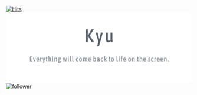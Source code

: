 [![Hits](https://hits.seeyoufarm.com/api/count/incr/badge.svg?url=https%3A%2F%2Fgithub.com%2Fkyoowon&count_bg=%2372AAC6&title_bg=%23535050&icon=github.svg&icon_color=%23E7E7E7&title=hits&edge_flat=false)](https://hits.seeyoufarm.com)
![cover](./img/cover.png)
![follower](https://img.shields.io/github/followers/kyoowon?style=social)

<!--
**kyoowon/kyoowon** is a ✨ _special_ ✨ repository because its `README.md` (this file) appears on your GitHub profile.

Here are some ideas to get you started:

- 🔭 I’m currently working on ...
- 🌱 I’m currently learning ...
- 👯 I’m looking to collaborate on ...
- 🤔 I’m looking for help with ...
- 💬 Ask me about ...
- 📫 How to reach me: ...
- 😄 Pronouns: ...
- ⚡ Fun fact: ...
-->
